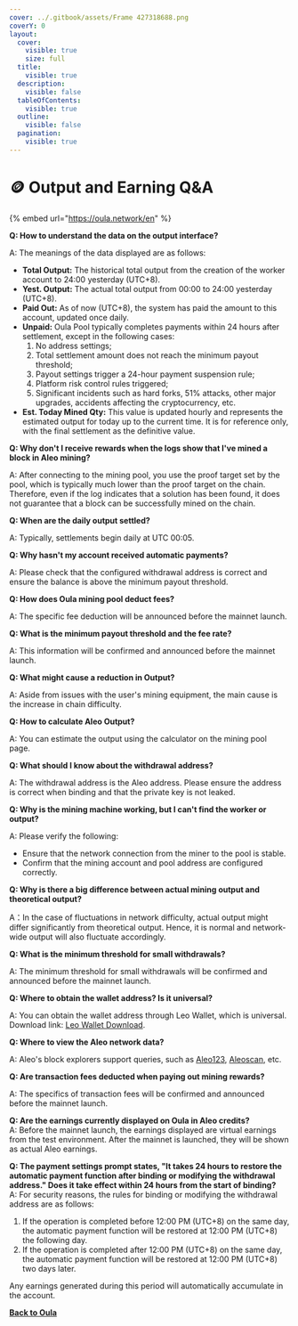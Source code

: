```yaml
---
cover: ../.gitbook/assets/Frame 427318688.png
coverY: 0
layout:
  cover:
    visible: true
    size: full
  title:
    visible: true
  description:
    visible: false
  tableOfContents:
    visible: true
  outline:
    visible: false
  pagination:
    visible: true
---
```


# 🪙 Output and Earning Q\&A

{% embed url="https://oula.network/en" %}

**Q: How to understand the data on the output interface?**

A: The meanings of the data displayed are as follows:

* **Total Output:** The historical total output from the creation of the worker account to 24:00 yesterday (UTC+8).
* **Yest. Output:** The actual total output from 00:00 to 24:00 yesterday (UTC+8).
* **Paid Out:** As of now (UTC+8), the system has paid the amount to this account, updated once daily.
* **Unpaid:** Oula Pool typically completes payments within 24 hours after settlement, except in the following cases:&#x20;
  1. No address settings;&#x20;
  2. Total settlement amount does not reach the minimum payout threshold;&#x20;
  3. Payout settings trigger a 24-hour payment suspension rule;&#x20;
  4. Platform risk control rules triggered;&#x20;
  5. Significant incidents such as hard forks, 51% attacks, other major upgrades, accidents affecting the cryptocurrency, etc.
* **Est. Today Mined Qty:** This value is updated hourly and represents the estimated output for today up to the current time. It is for reference only, with the final settlement as the definitive value.



**Q: Why don't I receive rewards when the logs show that I've mined a block in Aleo mining?**

A: After connecting to the mining pool, you use the proof target set by the pool, which is typically much lower than the proof target on the chain. Therefore, even if the log indicates that a solution has been found, it does not guarantee that a block can be successfully mined on the chain.



**Q: When are the daily output settled?**

A: Typically, settlements begin daily at UTC 00:05.



**Q: Why hasn't my account received automatic payments?**

A: Please check that the configured withdrawal address is correct and ensure the balance is above the minimum payout threshold.



**Q: How does Oula mining pool deduct fees?**

A: The specific fee deduction will be announced before the mainnet launch.



**Q: What is the minimum payout threshold and the fee rate?**

A: This information will be confirmed and announced before the mainnet launch.



**Q: What might cause a reduction in Output?**

A: Aside from issues with the user's mining equipment, the main cause is the increase in chain difficulty.



**Q: How to calculate Aleo Output?**

A: You can estimate the output using the calculator on the mining pool page.



**Q: What should I know about the withdrawal address?**

A: The withdrawal address is the Aleo address. Please ensure the address is correct when binding and that the private key is not leaked.



**Q: Why is the mining machine working, but I can't find the worker or output?**

A: Please verify the following:

* Ensure that the network connection from the miner to the pool is stable.
* Confirm that the mining account and pool address are configured correctly.



**Q: Why is there a big difference between actual mining output and theoretical output?**

A：In the case of fluctuations in network difficulty, actual output might differ significantly from theoretical output. Hence, it is normal and network-wide output will also fluctuate accordingly.



**Q: What is the minimum threshold for small withdrawals?**

A: The minimum threshold for small withdrawals will be confirmed and announced before the mainnet launch.



**Q: Where to obtain the wallet address? Is it universal?**

A: You can obtain the wallet address through Leo Wallet, which is universal. Download link: [Leo Wallet Download](https://www.leo.app/download).



**Q: Where to view the Aleo network data?**

A: Aleo's block explorers support queries, such as [Aleo123](https://aleo123.io/), [Aleoscan](https://testnet.aleoscan.io/), etc.



**Q: Are transaction fees deducted when paying out mining rewards?**

A: The specifics of transaction fees will be confirmed and announced before the mainnet launch.



**Q: Are the earnings currently displayed on Oula in Aleo credits?**\
A: Before the mainnet launch, the earnings displayed are virtual earnings from the test environment. After the mainnet is launched, they will be shown as actual Aleo earnings.



**Q: The payment settings prompt states, "It takes 24 hours to restore the automatic payment function after binding or modifying the withdrawal address." Does it take effect within 24 hours from the start of binding?**\
A: For security reasons, the rules for binding or modifying the withdrawal address are as follows:

1. If the operation is completed before 12:00 PM (UTC+8) on the same day, the automatic payment function will be restored at 12:00 PM (UTC+8) the following day.
2. If the operation is completed after 12:00 PM (UTC+8) on the same day, the automatic payment function will be restored at 12:00 PM (UTC+8) two days later.

Any earnings generated during this period will automatically accumulate in the account.





[**Back to Oula**](https://oula.network/en/login)
